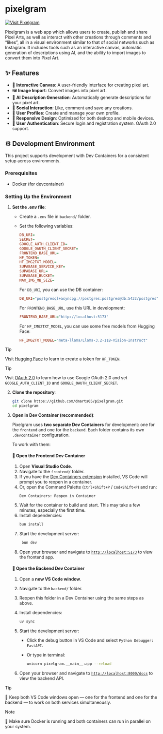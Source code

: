 # pixelgram


[![Visit Pixelgram](https://img.shields.io/badge/Visit%20Pixelgram-Live%20App-blue?style=for-the-badge&logo=rocket)](https://pixelgram-frontend-gmxf.onrender.com/)


Pixelgram is a web app which allows users to create, publish and share Pixel Arts, as well as interact with other creations through comments and “likes”, all in a visual environment similar to that of social networks such as Instagram.
It includes tools such as an interactive canvas, automatic generation of descriptions using AI, and the ability to import images to convert them into Pixel Art.

## ✨ Features

- 🎨 **Interactive Canvas**: A user-friendly interface for creating pixel art.
- 🖼️ **Image Import**: Convert images into pixel art.
- 🤖 **AI Description Generation**: Automatically generate descriptions for your pixel art.
- 💬 **Social Interaction**: Like, comment and save any creations.
- 👤 **User Profiles**: Create and manage your own profile.
- 📱 **Responsive Design**: Optimized for both desktop and mobile devices.
- 🔐 **User Authentication**: Secure login and registration system. OAuth 2.0 support.

## ⚙️ Development Environment

This project supports development with Dev Containers for a consistent setup across environments.

### Prerequisites
- Docker (for devcontainer)

### Setting Up the Environment

1. **Set the .env file**:
   - Create a `.env` file in `backend/` folder.
   - Set the following variables:
        ```ini
        DB_URI=
        SECRET=
        GOOGLE_AUTH_CLIENT_ID=
        GOOGLE_OAUTH_CLIENT_SECRET=
        FRONTEND_BASE_URL=
        HF_TOKEN=
        HF_IMG2TXT_MODEL=
        SUPABASE_SERVICE_KEY=
        SUPABASE_URL=
        SUPABASE_BUCKET=
        MAX_IMG_MB_SIZE=
        ```

        For `DB_URI`, you can use the DB container:
        ```ini
        DB_URI="postgresql+asyncpg://postgres:postgres@db:5432/postgres"
        ```

        For `FRONTEND_BASE_URL`, use this URL in development:
        ```ini
        FRONTEND_BASE_URL="http://localhost:5173"
        ```

        For `HF_IMG2TXT_MODEL`, you can use some free models from Hugging Face:
        ```ini
        HF_IMG2TXT_MODEL="meta-llama/Llama-3.2-11B-Vision-Instruct"
        ```

> [!TIP]
> Visit [Hugging Face](https://huggingface.co/docs/hub/security-tokens) to learn to create a token for `HF_TOKEN`.

> [!TIP]
> Visit [OAuth 2.0](https://developers.google.com/identity/protocols/oauth2) to learn how to use Google OAuth 2.0 and set `GOOGLE_AUTH_CLIENT_ID` and `GOOGLE_OAUTH_CLIENT_SECRET`.

2. **Clone the repository**:
   ```bash
   git clone https://github.com/dmarts05/pixelgram.git
   cd pixelgram
   ```
3. **Open in Dev Container (recommended)**:

   Pixelgram uses **two separate Dev Containers** for development: one for the `frontend` and one for the `backend`. Each folder contains its own `.devcontainer` configuration.

   To work with them:

   #### 🔧 Open the Frontend Dev Container

    1. Open **Visual Studio Code**.
    2. Navigate to the `frontend/` folder.
    3. If you have the [Dev Containers extension](https://marketplace.visualstudio.com/items?itemName=ms-vscode-remote.remote-containers) installed, VS Code will prompt you to reopen in a container.
    4. Or, open the Command Palette (`Ctrl+Shift+P` / `Cmd+Shift+P`) and run:
        ```VS Code
        Dev Containers: Reopen in Container
        ```
    5. Wait for the container to build and start. This may take a few minutes, especially the first time.
    6. Install dependencies:
       ```bash
       bun install
       ```
    7. Start the development server:
       ```bash
        bun dev
        ```
    8. Open your browser and navigate to [`http://localhost:5173`](http://localhost:5173) to view the frontend app.

   #### 🔧 Open the Backend Dev Container

    1. Open a **new VS Code window**.

    2. Navigate to the `backend/` folder.

    3. Reopen this folder in a Dev Container using the same steps as above.

    4. Install dependencies:
        ```bash
        uv sync
        ```

    5. Start the development server:
        - Click the debug button in VS Code and select `Python Debugger: FastAPI`.
        - Or type in terminal:
        
            ```bash
            uvicorn pixelgram.__main__:app --reload
            ```

    6. Open your browser and navigate to [`http://localhost:8000/docs`](http://localhost:8000/docs) to view the backend API.

> [!TIP]
> 🧠 Keep both VS Code windows open — one for the frontend and one for the backend — to work on both services simultaneously.

> [!NOTE]
> 🐳 Make sure Docker is running and both containers can run in parallel on your system.
